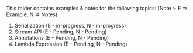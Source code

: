 This folder contains examples & notes for the following topics:
(Note :- E => Example, N => Notes)

  1. Serialization        (E - in-progress, N - in-progress)
  2. Stream API           (E - Pending, N - Pending)
  3. Annotations          (E - Pending, N - Pending)
  4. Lambda Expression    (E - Pending, N - Pending)
